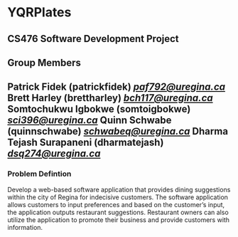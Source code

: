 # YQRPlates
CS476 Software Development Project
---

## Group Members
Patrick Fidek (patrickfidek) *paf792@uregina.ca*
Brett Harley (brettharley) *bch117@uregina.ca*
Somtochukwu Igbokwe (somtoigbokwe) *sci396@uregina.ca*
Quinn Schwabe (quinnschwabe) *schwabeq@uregina.ca*
Dharma Tejash Surapaneni (dharmatejash) *dsq274@uregina.ca*
---

### Problem Defintion 
Develop a web-based software application that provides dining suggestions within the city of Regina for indecisive customers. The software application allows customers to input preferences and based on the customer’s input, the application outputs restaurant suggestions. Restaurant owners can also utilize the application to promote their business and provide customers with information. 



